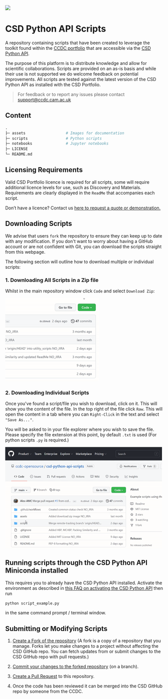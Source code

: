 <img src="assets/csd-python-api-logo.png" width="100px">

# CSD Python API Scripts

A repository containing scripts that have been created to leverage the toolkit found within
the [CCDC portfolio](https://www.ccdc.cam.ac.uk/solutions/) that are accessible via
the [CSD Python API](https://www.ccdc.cam.ac.uk/solutions/csd-core/components/csd-python-api/).

The purpose of this platform is to distribute knowledge and allow for scientific collaborations. Scripts are provided on an as-is basis and while their use is not supported we do welcome feedback on potential improvements. All scripts are tested against the latest version of the CSD Python API as installed with the CSD Portfolio.

> For feedback or to report any issues please contact [support@ccdc.cam.ac.uk](mailto:support@ccdc.cam.ac.uk)

## Content 

```graphql
.
├─ assets                  # Images for documentation
├─ scripts                 # Python scripts 
├─ notebooks               # Jupyter notebooks
├─ LICENSE
└─ README.md
```

## Licensing Requirements 

Valid CSD Portfolio licence is required for all scripts, some will require additional licence levels for use, such as Discovery and Materials. Requirements are clearly displayed in the `ReadMe` that accompanies each script. 

Don’t have a licence? Contact us [here to request a quote or demonstration.](https://www.ccdc.cam.ac.uk/theccdcprofile/contactus/)

## Downloading Scripts

We advise that users `fork` the repository to ensure they can keep up to date with any modification.
If you don't want to worry about having a GitHub account or are not confident with Git, you can download the scripts straight from this webpage. 

The following section will outline how to download multiple or individual scripts: 

### 1. Downloading All Scripts in a Zip file 

Whilst in the main repository window click `Code` and select `Download Zip`:

<img src="assets/download_zip.gif" width="300px">

### 2. Downloading Individual Scripts

Once you've found a script/file you wish to download, click on it. This will show you the content of the file. In the top right of the file click `Raw`. 
This will open the content in a tab where you can `Right-Click` in the text and select `"Save As..."`. 

You will be asked to in your file explorer where you wish to save the file. Please specify the file extension at this point, by default `.txt` is used (For python scripts `.py` is required.)  

<img src="assets/single_download.gif" width="500px">

## Running scripts through the CSD Python API Miniconda installed 
This requires you to already have the CSD Python API installed. Activate the environment as described in
[this FAQ on activating the CSD Python API](https://www.ccdc.cam.ac.uk/support-and-resources/support/case/?caseid=6c3ec918-aede-ed11-96a2-00505695c114) then run

```cmd
python script_example.py
```

in the same command prompt / terminal window.

## Submitting or Modifying Scripts

1. [Create a Fork of the repository](https://docs.github.com/en/get-started/quickstart/contributing-to-projects#forking-a-repository) (A fork is a copy of a repository that you manage. Forks let you make changes to a project without affecting the CSD GitHub repo. You can fetch updates from or submit changes to the CSD GitHub repo with pull requests.)

2. [Commit your changes to the forked repository](https://docs.github.com/en/get-started/quickstart/contributing-to-projects#making-and-pushing-changes) (on a branch). 

3. [Create a Pull Request](https://docs.github.com/en/get-started/quickstart/contributing-to-projects#making-a-pull-request) to this repository.

4. Once the code has been reviewed it can be merged into the CSD GitHub repo by someone from the CCDC.
